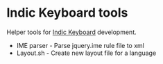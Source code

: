 Indic Keyboard tools
====================

Helper tools for [Indic Keyboard](https://github.com/androidtweak/Indic-Keyboard) development.

* IME parser - Parse jquery.ime rule file to xml
* Layout.sh - Create new layout file for a language
